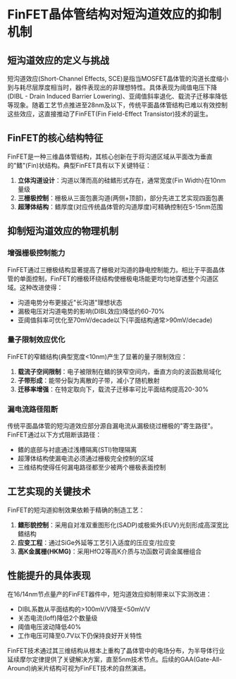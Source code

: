 # FinFET晶体管结构对短沟道效应的抑制机制

## 短沟道效应的定义与挑战

短沟道效应(Short-Channel Effects, SCE)是指当MOSFET晶体管的沟道长度缩小到与耗尽层厚度相当时，器件表现出的非理想特性。具体表现为阈值电压下降(DIBL - Drain Induced Barrier Lowering)、亚阈值斜率退化、载流子迁移率降低等现象。随着工艺节点推进至28nm及以下，传统平面晶体管结构已难以有效控制这些效应，这直接推动了FinFET(Fin Field-Effect Transistor)技术的诞生。

## FinFET的核心结构特征

FinFET是一种三维晶体管结构，其核心创新在于将沟道区域从平面改为垂直的"鳍"(Fin)状结构。典型FinFET具有以下关键特征：
1. **立体沟道设计**：沟道以薄而高的硅鳍形式存在，通常宽度(Fin Width)在10nm量级
2. **三栅极控制**：栅极从三面包裹沟道(两侧+顶部)，部分先进工艺实现四面包裹
3. **超薄体结构**：鳍厚度(对应传统晶体管的沟道厚度)可精确控制在5-15nm范围

## 抑制短沟道效应的物理机制

### 增强栅极控制能力

FinFET通过三栅极结构显著提高了栅极对沟道的静电控制能力。相比于平面晶体管的单面控制，FinFET的栅极环绕结构使栅极电场能更均匀地穿透整个沟道区域。这种改进使得：
- 沟道电势分布更接近"长沟道"理想状态
- 漏极电压对沟道电势的影响(DIBL效应)降低约60-70%
- 亚阈值斜率可优化至70mV/decade以下(平面结构通常>90mV/decade)

### 量子限制效应优化

FinFET的窄鳍结构(典型宽度<10nm)产生了显著的量子限制效应：
1. **载流子空间限制**：电子被限制在鳍的狭窄空间内，垂直方向的波函数局域化
2. **子带形成**：能带分裂为离散的子带，减小了随机散射
3. **迁移率增强**：在特定取向下，载流子迁移率可比平面结构提高20-30%

### 漏电流路径阻断

传统平面晶体管的短沟道效应部分源自漏电流从漏极绕过栅极的"寄生路径"。FinFET通过以下方式阻断该路径：
- 鳍的底部与衬底通过浅槽隔离(STI)物理隔离
- 超薄体结构使漏电流必须通过栅极完全控制的区域
- 三维结构使得任何漏电路径都至少被两个栅极表面控制

## 工艺实现的关键技术

FinFET的短沟道抑制效果依赖于精确的制造工艺：
1. **鳍形貌控制**：采用自对准双重图形化(SADP)或极紫外(EUV)光刻形成高深宽比鳍结构
2. **应变工程**：通过SiGe外延等工艺引入适度的压应变/拉应变
3. **高K金属栅(HKMG)**：采用HfO2等高K介质与功函数可调金属栅组合

## 性能提升的具体表现

在16/14nm节点量产的FinFET器件中，短沟道效应抑制带来以下实测改进：
- DIBL系数从平面结构的>100mV/V降至<50mV/V
- 关态电流(Ioff)降低2个数量级
- 阈值电压波动降低40%
- 工作电压可降至0.7V以下仍保持良好开关特性

FinFET技术通过其三维结构从根本上重构了晶体管中的电场分布，为半导体行业延续摩尔定律提供了关键解决方案，直至5nm技术节点。后续的GAA(Gate-All-Around)纳米片结构可视为FinFET技术的自然演进。